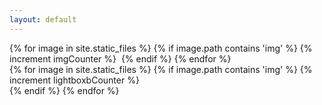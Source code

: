 ```yaml
---
layout: default
---
```


<!-- <div class="loading">
    <img src="/assets/other/loading.gif" alt="">
</div> -->

<section id="gallery" class="wall">
    {% for image in site.static_files %}
        {% if image.path contains 'img' %}
            {% increment imgCounter %}
            <a href="#item-{{ imgCounter }}" class="wall-item"><img src="{{ site.baseurl }}{{ image.path }}" alt=""></a>
        {% endif %}
    {% endfor %} 
</section>

<div class="lightboxes">
        {% for image in site.static_files %}
            {% if image.path contains 'img' %}
                {% increment lightboxbCounter %}
                <div id="item-{{ lightboxbCounter }}" class="lightbox">
                    <a href="#gallery" class="close"><i class="fas fa-times"></i></a>
                    <div class="lightbox-content">
                        <img class="lb-img" src="{{ site.baseurl }}{{ image.path }}" alt="">
                    </div>
                 </div>
            {% endif %}
        {% endfor %}
</div>